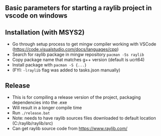 ## Basic parameters for starting a raylib project in vscode on windows

## Installation (with MSYS2)
- Go through setup process to get mingw compiler working with VSCode (https://code.visualstudio.com/docs/languages/cpp)
- Search for raylib package in mingw repository `pacman -Ss raylib`
- Copy package name that matches g++ version (default is ucrt64)
- Install package with `pacman -S {...}`
- (FYI: `-lraylib` flag was added to tasks.json manually)

## Release
- This is for compiling a release version of the project, packaging dependencies into the .exe
- Will result in a longer compile time
- Run `./release.bat`
- Note: needs to have raylib sources files downloaded to default location (C:/raylib/raylib/src)
- Can get raylib source code from https://www.raylib.com/
